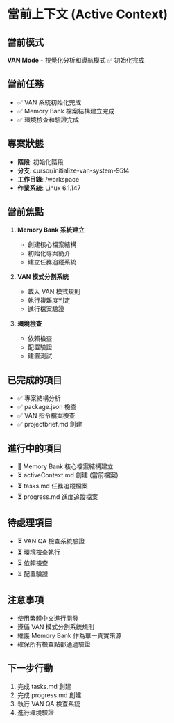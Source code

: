 # 當前上下文 (Active Context)

## 當前模式
**VAN Mode** - 視覺化分析和導航模式 ✅ 初始化完成

## 當前任務
- ✅ VAN 系統初始化完成
- ✅ Memory Bank 檔案結構建立完成
- ✅ 環境檢查和驗證完成

## 專案狀態
- **階段**: 初始化階段
- **分支**: cursor/initialize-van-system-95f4
- **工作目錄**: /workspace
- **作業系統**: Linux 6.1.147

## 當前焦點
1. **Memory Bank 系統建立**
   - 創建核心檔案結構
   - 初始化專案簡介
   - 建立任務追蹤系統

2. **VAN 模式分割系統**
   - 載入 VAN 模式規則
   - 執行複雜度判定
   - 進行檔案驗證

3. **環境檢查**
   - 依賴檢查
   - 配置驗證
   - 建置測試

## 已完成的項目
- ✅ 專案結構分析
- ✅ package.json 檢查
- ✅ VAN 指令檔案檢查
- ✅ projectbrief.md 創建

## 進行中的項目
- 🔄 Memory Bank 核心檔案結構建立
- ⏳ activeContext.md 創建 (當前檔案)
- ⏳ tasks.md 任務追蹤檔案
- ⏳ progress.md 進度追蹤檔案

## 待處理項目
- ⏳ VAN QA 檢查系統驗證
- ⏳ 環境檢查執行
- ⏳ 依賴檢查
- ⏳ 配置驗證

## 注意事項
- 使用繁體中文進行開發
- 遵循 VAN 模式分割系統規則
- 維護 Memory Bank 作為單一真實來源
- 確保所有檢查點都通過驗證

## 下一步行動
1. 完成 tasks.md 創建
2. 完成 progress.md 創建
3. 執行 VAN QA 檢查系統
4. 進行環境驗證